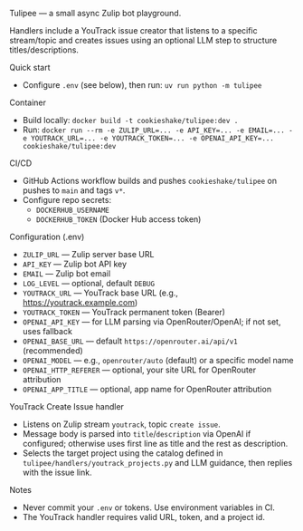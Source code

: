 Tulipee — a small async Zulip bot playground.

Handlers include a YouTrack issue creator that listens to a specific stream/topic and creates issues using an optional LLM step to structure titles/descriptions.

Quick start
- Configure `.env` (see below), then run: `uv run python -m tulipee`

Container
- Build locally: `docker build -t cookieshake/tulipee:dev .`
- Run: `docker run --rm -e ZULIP_URL=... -e API_KEY=... -e EMAIL=... -e YOUTRACK_URL=... -e YOUTRACK_TOKEN=... -e OPENAI_API_KEY=... cookieshake/tulipee:dev`

CI/CD
- GitHub Actions workflow builds and pushes `cookieshake/tulipee` on pushes to `main` and tags `v*`.
- Configure repo secrets:
  - `DOCKERHUB_USERNAME`
  - `DOCKERHUB_TOKEN` (Docker Hub access token)

Configuration (.env)
- `ZULIP_URL` — Zulip server base URL
- `API_KEY` — Zulip bot API key
- `EMAIL` — Zulip bot email
- `LOG_LEVEL` — optional, default `DEBUG`
- `YOUTRACK_URL` — YouTrack base URL (e.g., https://youtrack.example.com)
- `YOUTRACK_TOKEN` — YouTrack permanent token (Bearer)
 - `OPENAI_API_KEY` — for LLM parsing via OpenRouter/OpenAI; if not set, uses fallback
 - `OPENAI_BASE_URL` — default `https://openrouter.ai/api/v1` (recommended)
 - `OPENAI_MODEL` — e.g., `openrouter/auto` (default) or a specific model name
 - `OPENAI_HTTP_REFERER` — optional, your site URL for OpenRouter attribution
 - `OPENAI_APP_TITLE` — optional, app name for OpenRouter attribution

YouTrack Create Issue handler
- Listens on Zulip stream `youtrack`, topic `create issue`.
- Message body is parsed into `title`/`description` via OpenAI if configured; otherwise uses first line as title and the rest as description.
- Selects the target project using the catalog defined in `tulipee/handlers/youtrack_projects.py` and LLM guidance, then replies with the issue link.

Notes
- Never commit your `.env` or tokens. Use environment variables in CI.
- The YouTrack handler requires valid URL, token, and a project id.
